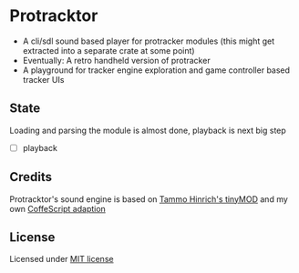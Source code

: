 # Protracktor

- A cli/sdl sound based player for protracker modules (this might get extracted into a separate crate at some point)
- Eventually: A retro handheld version of protracker
- A playground for tracker engine exploration and game controller based tracker UIs

## State

Loading and parsing the module is almost done, playback is next big step

- [ ] playback

## Credits

Protracktor's sound engine is based on [Tammo Hinrich's tinyMOD](https://github.com/halfbyte/ct2/tree/master/src/tinymod.cpp) and my own [CoffeScript adaption](https://github.com/halfbyte/ct2/blob/master/app/assets/javascripts/player.coffee)

## License

Licensed under [MIT license](LICENSE)
